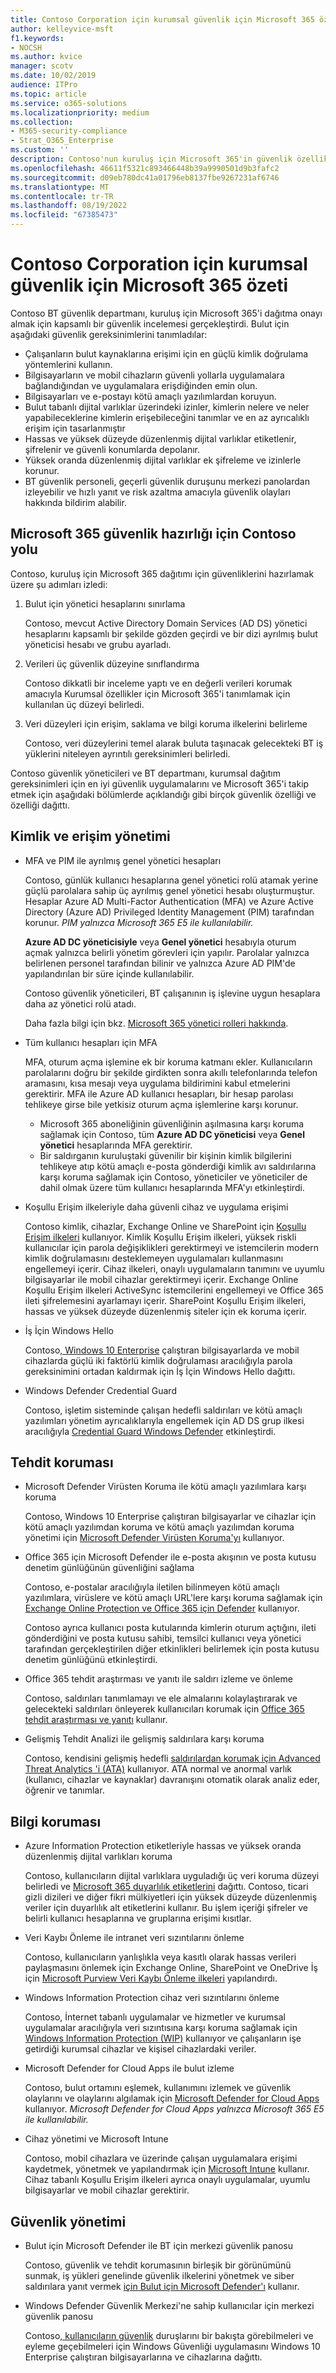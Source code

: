 ```yaml
---
title: Contoso Corporation için kurumsal güvenlik için Microsoft 365 özeti
author: kelleyvice-msft
f1.keywords:
- NOCSH
ms.author: kvice
manager: scotv
ms.date: 10/02/2019
audience: ITPro
ms.topic: article
ms.service: o365-solutions
ms.localizationpriority: medium
ms.collection:
- M365-security-compliance
- Strat_O365_Enterprise
ms.custom: ''
description: Contoso'nun kuruluş için Microsoft 365'in güvenlik özelliklerini kullanma şekli.
ms.openlocfilehash: 46611f5321c893466448b39a9990501d9b3fafc2
ms.sourcegitcommit: d09eb780dc41a01796eb8137fbe9267231af6746
ms.translationtype: MT
ms.contentlocale: tr-TR
ms.lasthandoff: 08/19/2022
ms.locfileid: "67385473"
---
```

# <a name="summary-of-microsoft-365-for-enterprise-security-for-the-contoso-corporation"></a>Contoso Corporation için kurumsal güvenlik için Microsoft 365 özeti

Contoso BT güvenlik departmanı, kuruluş için Microsoft 365'i dağıtma onayı almak için kapsamlı bir güvenlik incelemesi gerçekleştirdi. Bulut için aşağıdaki güvenlik gereksinimlerini tanımladılar:

- Çalışanların bulut kaynaklarına erişimi için en güçlü kimlik doğrulama yöntemlerini kullanın.
- Bilgisayarların ve mobil cihazların güvenli yollarla uygulamalara bağlandığından ve uygulamalara erişdiğinden emin olun.
- Bilgisayarları ve e-postayı kötü amaçlı yazılımlardan koruyun.
- Bulut tabanlı dijital varlıklar üzerindeki izinler, kimlerin nelere ve neler yapabileceklerine kimlerin erişebileceğini tanımlar ve en az ayrıcalıklı erişim için tasarlanmıştır
- Hassas ve yüksek düzeyde düzenlenmiş dijital varlıklar etiketlenir, şifrelenir ve güvenli konumlarda depolanır.
- Yüksek oranda düzenlenmiş dijital varlıklar ek şifreleme ve izinlerle korunur.
- BT güvenlik personeli, geçerli güvenlik duruşunu merkezi panolardan izleyebilir ve hızlı yanıt ve risk azaltma amacıyla güvenlik olayları hakkında bildirim alabilir.

## <a name="the-contoso-path-to-microsoft-365-security-readiness"></a>Microsoft 365 güvenlik hazırlığı için Contoso yolu

Contoso, kuruluş için Microsoft 365 dağıtımı için güvenliklerini hazırlamak üzere şu adımları izledi:

1. Bulut için yönetici hesaplarını sınırlama

   Contoso, mevcut Active Directory Domain Services (AD DS) yönetici hesaplarını kapsamlı bir şekilde gözden geçirdi ve bir dizi ayrılmış bulut yöneticisi hesabı ve grubu ayarladı.

2. Verileri üç güvenlik düzeyine sınıflandırma

   Contoso dikkatli bir inceleme yaptı ve en değerli verileri korumak amacıyla Kurumsal özellikler için Microsoft 365'i tanımlamak için kullanılan üç düzeyi belirledi.

3. Veri düzeyleri için erişim, saklama ve bilgi koruma ilkelerini belirleme

   Contoso, veri düzeylerini temel alarak buluta taşınacak gelecekteki BT iş yüklerini niteleyen ayrıntılı gereksinimleri belirledi.

Contoso güvenlik yöneticileri ve BT departmanı, kurumsal dağıtım gereksinimleri için en iyi güvenlik uygulamalarını ve Microsoft 365'i takip etmek için aşağıdaki bölümlerde açıklandığı gibi birçok güvenlik özelliği ve özelliği dağıttı.

## <a name="identity-and-access-management"></a>Kimlik ve erişim yönetimi 

- MFA ve PIM ile ayrılmış genel yönetici hesapları

  Contoso, günlük kullanıcı hesaplarına genel yönetici rolü atamak yerine güçlü parolalara sahip üç ayrılmış genel yönetici hesabı oluşturmuştur. Hesaplar Azure AD Multi-Factor Authentication (MFA) ve Azure Active Directory (Azure AD) Privileged Identity Management (PIM) tarafından korunur. *PIM yalnızca Microsoft 365 E5 ile kullanılabilir.*

  **Azure AD DC yöneticisiyle** veya **Genel yönetici** hesabıyla oturum açmak yalnızca belirli yönetim görevleri için yapılır. Parolalar yalnızca belirlenen personel tarafından bilinir ve yalnızca Azure AD PIM'de yapılandırılan bir süre içinde kullanılabilir.

  Contoso güvenlik yöneticileri, BT çalışanının iş işlevine uygun hesaplara daha az yönetici rolü atadı.

  Daha fazla bilgi için bkz. [Microsoft 365 yönetici rolleri hakkında](/office365/admin/add-users/about-admin-roles).

- Tüm kullanıcı hesapları için MFA

  MFA, oturum açma işlemine ek bir koruma katmanı ekler. Kullanıcıların parolalarını doğru bir şekilde girdikten sonra akıllı telefonlarında telefon aramasını, kısa mesajı veya uygulama bildirimini kabul etmelerini gerektirir. MFA ile Azure AD kullanıcı hesapları, bir hesap parolası tehlikeye girse bile yetkisiz oturum açma işlemlerine karşı korunur.

   - Microsoft 365 aboneliğinin güvenliğinin aşılmasına karşı koruma sağlamak için Contoso, tüm **Azure AD DC yöneticisi** veya **Genel yönetici** hesaplarında MFA gerektirir.
   - Bir saldırganın kuruluştaki güvenilir bir kişinin kimlik bilgilerini tehlikeye atıp kötü amaçlı e-posta gönderdiği kimlik avı saldırılarına karşı koruma sağlamak için Contoso, yöneticiler ve yöneticiler de dahil olmak üzere tüm kullanıcı hesaplarında MFA'yı etkinleştirdi.

- Koşullu Erişim ilkeleriyle daha güvenli cihaz ve uygulama erişimi

  Contoso kimlik, cihazlar, Exchange Online ve SharePoint için [Koşullu Erişim ilkeleri](../security/office-365-security/microsoft-365-policies-configurations.md) kullanıyor. Kimlik Koşullu Erişim ilkeleri, yüksek riskli kullanıcılar için parola değişiklikleri gerektirmeyi ve istemcilerin modern kimlik doğrulamasını desteklemeyen uygulamaları kullanmasını engellemeyi içerir. Cihaz ilkeleri, onaylı uygulamaların tanımını ve uyumlu bilgisayarlar ile mobil cihazlar gerektirmeyi içerir. Exchange Online Koşullu Erişim ilkeleri ActiveSync istemcilerini engellemeyi ve Office 365 ileti şifrelemesini ayarlamayı içerir. SharePoint Koşullu Erişim ilkeleri, hassas ve yüksek düzeyde düzenlenmiş siteler için ek koruma içerir.

- İş İçin Windows Hello

  Contoso[, Windows 10 Enterprise](/windows/security/identity-protection/hello-for-business/hello-identity-verification) çalıştıran bilgisayarlarda ve mobil cihazlarda güçlü iki faktörlü kimlik doğrulaması aracılığıyla parola gereksinimini ortadan kaldırmak için İş İçin Windows Hello dağıttı.

- Windows Defender Credential Guard

  Contoso, işletim sisteminde çalışan hedefli saldırıları ve kötü amaçlı yazılımları yönetim ayrıcalıklarıyla engellemek için AD DS grup ilkesi aracılığıyla [Credential Guard Windows Defender](/windows/security/identity-protection/credential-guard/credential-guard) etkinleştirdi.

## <a name="threat-protection"></a>Tehdit koruması

- Microsoft Defender Virüsten Koruma ile kötü amaçlı yazılımlara karşı koruma

  Contoso, Windows 10 Enterprise çalıştıran bilgisayarlar ve cihazlar için kötü amaçlı yazılımdan koruma ve kötü amaçlı yazılımdan koruma yönetimi için [Microsoft Defender Virüsten Koruma'yı](/windows/security/threat-protection/windows-defender-antivirus/windows-defender-antivirus-in-windows-10) kullanıyor.

- Office 365 için Microsoft Defender ile e-posta akışının ve posta kutusu denetim günlüğünün güvenliğini sağlama 

  Contoso, e-postalar aracılığıyla iletilen bilinmeyen kötü amaçlı yazılımlara, virüslere ve kötü amaçlı URL'lere karşı koruma sağlamak için [Exchange Online Protection ve Office 365 için Defender](/office365/securitycompliance/office-365-atp) kullanıyor.

  Contoso ayrıca kullanıcı posta kutularında kimlerin oturum açtığını, ileti gönderdiğini ve posta kutusu sahibi, temsilci kullanıcı veya yönetici tarafından gerçekleştirilen diğer etkinlikleri belirlemek için posta kutusu denetim günlüğünü etkinleştirdi.

- Office 365 tehdit araştırması ve yanıtı ile saldırı izleme ve önleme

  Contoso, saldırıları tanımlamayı ve ele almalarını kolaylaştırarak ve gelecekteki saldırıları önleyerek kullanıcıları korumak için [Office 365 tehdit araştırması ve yanıtı](/office365/securitycompliance/office-365-ti) kullanır.

- Gelişmiş Tehdit Analizi ile gelişmiş saldırılara karşı koruma

  Contoso, kendisini gelişmiş hedefli [saldırılardan korumak için Advanced Threat Analytics 'i (ATA)](/advanced-threat-analytics/what-is-ata) kullanıyor.  ATA normal ve anormal varlık (kullanıcı, cihazlar ve kaynaklar) davranışını otomatik olarak analiz eder, öğrenir ve tanımlar.

## <a name="information-protection"></a>Bilgi koruması

- Azure Information Protection etiketleriyle hassas ve yüksek oranda düzenlenmiş dijital varlıkları koruma

  Contoso, kullanıcıların dijital varlıklara uyguladığı üç veri koruma düzeyi belirledi ve [Microsoft 365 duyarlılık etiketlerini](../compliance/sensitivity-labels.md) dağıttı. Contoso, ticari gizli dizileri ve diğer fikri mülkiyetleri için yüksek düzeyde düzenlenmiş veriler için duyarlılık alt etiketlerini kullanır. Bu işlem içeriği şifreler ve belirli kullanıcı hesaplarına ve gruplarına erişimi kısıtlar.

- Veri Kaybı Önleme ile intranet veri sızıntılarını önleme

  Contoso, kullanıcıların yanlışlıkla veya kasıtlı olarak hassas verileri paylaşmasını önlemek için Exchange Online, SharePoint ve OneDrive İş için [Microsoft Purview Veri Kaybı Önleme ilkeleri](../compliance/dlp-learn-about-dlp.md) yapılandırdı.

- Windows Information Protection cihaz veri sızıntılarını önleme

  Contoso, İnternet tabanlı uygulamalar ve hizmetler ve kurumsal uygulamalar aracılığıyla veri sızıntısına karşı koruma sağlamak için [Windows Information Protection (WIP)](/windows/security/information-protection/windows-information-protection/protect-enterprise-data-using-wip) kullanıyor ve çalışanların işe getirdiği kurumsal cihazlar ve kişisel cihazlardaki veriler.

- Microsoft Defender for Cloud Apps ile bulut izleme

  Contoso, bulut ortamını eşlemek, kullanımını izlemek ve güvenlik olaylarını ve olaylarını algılamak için [Microsoft Defender for Cloud Apps](/cloud-app-security/what-is-cloud-app-security) kullanıyor. *Microsoft Defender for Cloud Apps yalnızca Microsoft 365 E5 ile kullanılabilir.*

- Cihaz yönetimi ve Microsoft Intune

  Contoso, mobil cihazlara ve üzerinde çalışan uygulamalara erişimi kaydetmek, yönetmek ve yapılandırmak için [Microsoft Intune](/intune/introduction-intune) kullanır. Cihaz tabanlı Koşullu Erişim ilkeleri ayrıca onaylı uygulamalar, uyumlu bilgisayarlar ve mobil cihazlar gerektirir.

## <a name="security-management"></a>Güvenlik yönetimi

- Bulut için Microsoft Defender ile BT için merkezi güvenlik panosu

  Contoso, güvenlik ve tehdit korumasının birleşik bir görünümünü sunmak, iş yükleri genelinde güvenlik ilkelerini yönetmek ve siber saldırılara yanıt vermek [için Bulut için Microsoft Defender'ı](https://azure.microsoft.com/services/security-center/) kullanır.

- Windows Defender Güvenlik Merkezi'ne sahip kullanıcılar için merkezi güvenlik panosu

  Contoso[, kullanıcıların güvenlik](/windows/security/threat-protection/windows-defender-security-center/windows-defender-security-center) duruşlarını bir bakışta görebilmeleri ve eyleme geçebilmeleri için Windows Güvenliği uygulamasını Windows 10 Enterprise çalıştıran bilgisayarlarına ve cihazlarına dağıttı.
